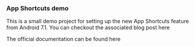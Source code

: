 ### App Shortcuts demo
 
 This is a small demo project for setting up the new App Shortcuts feature from Android 7.1. 
 You can checkout the associated blog post here
 
 The official documentation can be found here
